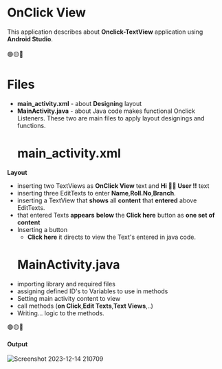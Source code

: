 # OnClick View
This application describes about **Onclick-TextView**  application using **Android Studio**.<br><br>
🟢🟡🔴
# Files
- **main_activity.xml** - about **Designing** layout
- **MainActivity.java** - about Java code makes functional Onclick Listeners.
  These two are main files to apply layout designings and functions.<br>
  # main_activity.xml
**Layout**<br>
- inserting two TextViews as **OnClick View** text and **Hi 👋🙂 User !!** text
- inserting three EditTexts to enter **Name**,**Roll.No**,**Branch**.
- inserting a TextView that **shows** all **content** that **entered** above EditTexts.
- that entered Texts **appears** **below** the **Click here** button as **one set of content**
- Inserting a button
  - **Click here** it directs to view the Text's entered in java code. 
  # MainActivity.java
- importing library and required files
- assigning defined ID's to Variables to use in methods
- Setting main activity content to view
- call methods (**on Click**,**Edit Texts**,**Text Views**,..)
- Writing... logic to the methods.

🟢🟡🔴<br><br>
 **Output**<br><br>
  ![Screenshot 2023-12-14 210709](https://github.com/Aditya0452/Onclick-TextView/assets/113375555/465d675b-be90-4845-8073-0a3e88c87c61)
